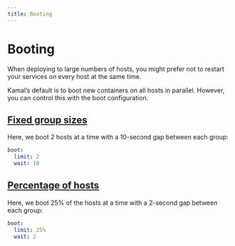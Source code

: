 ```yaml
---
title: Booting
---
```


# Booting

When deploying to large numbers of hosts, you might prefer not to restart your services on every host at the same time.

Kamal’s default is to boot new containers on all hosts in parallel. However, you can control this with the boot configuration.

## [Fixed group sizes](#fixed-group-sizes)

Here, we boot 2 hosts at a time with a 10-second gap between each group:

```yaml
boot:
  limit: 2
  wait: 10
```

## [Percentage of hosts](#percentage-of-hosts)

Here, we boot 25% of the hosts at a time with a 2-second gap between each group:

```yaml
boot:
  limit: 25%
  wait: 2
```
